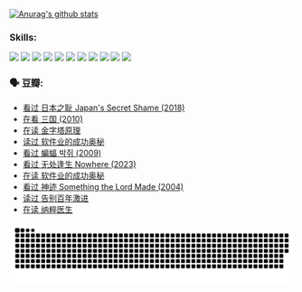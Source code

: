 
[![Anurag's github stats](https://github-readme-stats.vercel.app/api?username=w940853815)](https://github.com/anuraghazra/github-readme-stats)

### Skills:

<code><img height="32" src="https://cdn.jsdelivr.net/npm/simple-icons@v5/icons/python.svg"></code>
<code><img height="32" src="https://cdn.jsdelivr.net/npm/simple-icons@v5/icons/javascript.svg"></code>
<code><img height="32" src="https://cdn.jsdelivr.net/npm/simple-icons@v5/icons/django.svg"></code>
<code><img height="32" src="https://cdn.jsdelivr.net/npm/simple-icons@v5/icons/flask.svg"></code>
<code><img height="32" src="https://cdn.jsdelivr.net/npm/simple-icons@v5/icons/vuetify.svg"></code>
<code><img height="32" src="https://cdn.jsdelivr.net/npm/simple-icons@v5/icons/git.svg"></code>
<code><img height="32" src="https://cdn.jsdelivr.net/npm/simple-icons@v5/icons/docker.svg"></code>
<code><img height="32" src="https://cdn.jsdelivr.net/npm/simple-icons@v5/icons/postgresql.svg"></code>
<code><img height="32" src="https://cdn.jsdelivr.net/npm/simple-icons@v5/icons/elasticsearch.svg"></code>
<code><img height="32" src="https://cdn.jsdelivr.net/npm/simple-icons@v5/icons/macos.svg"></code>
<code><img height="32" src="https://cdn.jsdelivr.net/npm/simple-icons@v5/icons/linux.svg"></code>

### 🗣 豆瓣:

<!-- DOUBAN-ACTIVITIES:START -->
- [看过 日本之耻 Japan's Secret Shame‎ (2018)](https://www.douban.com/people/136069238/status/4431579101/?_i=00295305)
- [在看 三国‎ (2010)](https://www.douban.com/people/136069238/status/4430559482/?_i=00295305)
- [在读 金字塔原理](https://www.douban.com/people/136069238/status/4424812753/?_i=00295305)
- [读过 软件业的成功奥秘](https://www.douban.com/people/136069238/status/4424809958/?_i=00295305)
- [看过 蝙蝠 박쥐‎ (2009)](https://www.douban.com/people/136069238/status/4422787315/?_i=00295305)
- [看过 无处逢生 Nowhere‎ (2023)](https://www.douban.com/people/136069238/status/4416454713/?_i=00295305)
- [在读 软件业的成功奥秘](https://www.douban.com/people/136069238/status/4414815312/?_i=00295305)
- [看过 神迹 Something the Lord Made‎ (2004)](https://www.douban.com/people/136069238/status/4409691983/?_i=00295305)
- [读过 告别百年激进](https://www.douban.com/people/136069238/status/4406414036/?_i=00295305)
- [在读 纳粹医生](https://www.douban.com/people/136069238/status/4406413750/?_i=00295305)
<!-- DOUBAN-ACTIVITIES:END -->


![Snake animation](https://raw.githubusercontent.com/w940853815/w940853815/output/github-contribution-grid-snake.svg)

<!--
**w940853815/w940853815** is a ✨ _special_ ✨ repository because its `README.md` (this file) appears on your GitHub profile.

Here are some ideas to get you started:

- 🔭 I’m currently working on ...
- 🌱 I’m currently learning ...
- 👯 I’m looking to collaborate on ...
- 🤔 I’m looking for help with ...
- 💬 Ask me about ...
- 📫 How to reach me: ...
- 😄 Pronouns: ...
- ⚡ Fun fact: ...
-->
